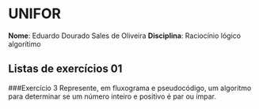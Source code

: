# UNIFOR
**Nome**: Eduardo Dourado Sales de Oliveira
**Disciplina**: Raciocínio lógico algorítimo

## Listas de exercícios 01

###Exercício 3
Represente, em fluxograma e pseudocódigo, um algoritmo para determinar se um número inteiro e positivo é par ou ímpar.
